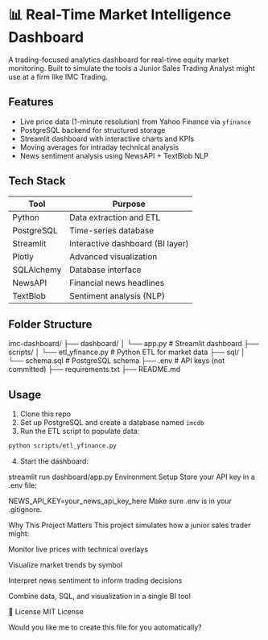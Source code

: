 # 📊 Real-Time Market Intelligence Dashboard

A trading-focused analytics dashboard for real-time equity market monitoring. Built to simulate the tools a Junior Sales Trading Analyst might use at a firm like IMC Trading.

##  Features

- Live price data (1-minute resolution) from Yahoo Finance via `yfinance`
- PostgreSQL backend for structured storage
- Streamlit dashboard with interactive charts and KPIs
- Moving averages for intraday technical analysis
- News sentiment analysis using NewsAPI + TextBlob NLP

##  Tech Stack

| Tool        | Purpose                              |
|-------------|---------------------------------------|
| Python      | Data extraction and ETL               |
| PostgreSQL  | Time-series database                  |
| Streamlit   | Interactive dashboard (BI layer)      |
| Plotly      | Advanced visualization                |
| SQLAlchemy  | Database interface                    |
| NewsAPI     | Financial news headlines              |
| TextBlob    | Sentiment analysis (NLP)              |

##  Folder Structure

imc-dashboard/
├── dashboard/
│ └── app.py # Streamlit dashboard
├── scripts/
│ └── etl_yfinance.py # Python ETL for market data
├── sql/
│ └── schema.sql # PostgreSQL schema
├── .env # API keys (not committed)
├── requirements.txt
├── README.md

##  Usage

1. Clone this repo
2. Set up PostgreSQL and create a database named `imcdb`
3. Run the ETL script to populate data:

```bash
python scripts/etl_yfinance.py
```
4. Start the dashboard:


streamlit run dashboard/app.py
 Environment Setup
Store your API key in a .env file:


NEWS_API_KEY=your_news_api_key_here
 Make sure .env is in your .gitignore.

 Why This Project Matters
This project simulates how a junior sales trader might:

Monitor live prices with technical overlays

Visualize market trends by symbol

Interpret news sentiment to inform trading decisions

Combine data, SQL, and visualization in a single BI tool

📜 License
MIT License

Would you like me to create this file for you automatically?
